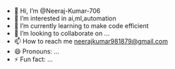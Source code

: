 - 👋 Hi, I’m @Neeraj-Kumar-706
- 👀 I’m interested in ai,ml,automation 
- 🌱 I’m currently learning to make code efficient
- 💞️ I’m looking to collaborate on ...
- 📫 How to reach me neerajkumar981879@gmail.com
- 😄 Pronouns: ...
- ⚡ Fun fact: ...

<!---
Neeraj-Kumar-706/Neeraj-Kumar-706 is a ✨ special ✨ repository because its `README.md` (this file) appears on your GitHub profile.
You can click the Preview link to take a look at your changes.
--->
